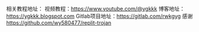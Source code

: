 相关教程地址：
视频教程：https://www.youtube.com/@ygkkk
博客地址：https://ygkkk.blogspot.com
Gitlab项目地址：https://gitlab.com/rwkgyg
感谢 https://github.com/wy580477/replit-trojan
